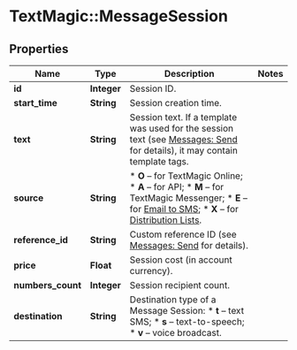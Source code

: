# TextMagic::MessageSession

## Properties
Name | Type | Description | Notes
------------ | ------------- | ------------- | -------------
**id** | **Integer** | Session ID. | 
**start_time** | **String** | Session creation time. | 
**text** | **String** | Session text. If a template was used for the session text (see [Messages: Send](https://docs.textmagic.com/#tag/Outbound-Messages) for details), it may contain template tags.  | 
**source** | **String** | *   **O** – for TextMagic Online; *   **A** – for API; *   **M** – for TextMagic Messenger; *   **E** – for [Email to SMS](https://docs.textmagic.com/#tag/Send-Email-to-SMS); *   **X** – for [Distribution Lists](https://docs.textmagic.com/#tag/Distribution-Lists).  | 
**reference_id** | **String** | Custom reference ID (see [Messages: Send](https://docs.textmagic.com/#tag/Send-Email-to-SMS) for details).  | 
**price** | **Float** | Session cost (in account currency). | 
**numbers_count** | **Integer** | Session recipient count. | 
**destination** | **String** | Destination type of a Message Session: * **t** – text SMS; * **s** – text-to-speech; * **v** – voice broadcast.  | 


